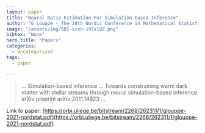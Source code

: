 ```yaml
---
layout: paper
title: "Neural Ratio Estimation For Simulation-based Inference"
author: "G Louppe - The 28th Nordic Conference in Mathematical Statistics, 2021 - orbi.uliege.be"
image: "/assets/img/SBI-icon-192x192.png"
bibtex: "None"
hero_title: "Papers"
categories:
  - Uncategorized
tags:
  - paper

---
```

>… Simulation-based inference … Towards constraining warm dark matter with stellar streams through neural simulation-based inference. arXiv preprint arXiv:2011.14923 …

Link to paper: [https://orbi.uliege.be/bitstream/2268/262311/1/glouppe-2021-nordstat.pdf](https://orbi.uliege.be/bitstream/2268/262311/1/glouppe-2021-nordstat.pdf)


